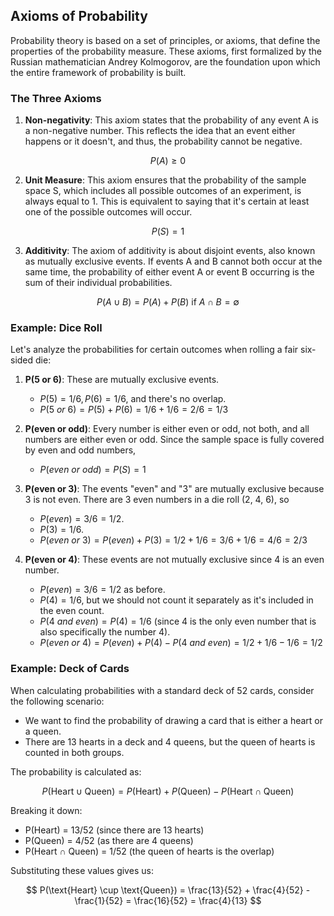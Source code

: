 ## Axioms of Probability

Probability theory is based on a set of principles, or axioms, that define the properties of the probability measure. These axioms, first formalized by the Russian mathematician Andrey Kolmogorov, are the foundation upon which the entire framework of probability is built.

### The Three Axioms

1. **Non-negativity**: This axiom states that the probability of any event A is a non-negative number. This reflects the idea that an event either happens or it doesn't, and thus, the probability cannot be negative.

$$
P(A) \geq 0
$$

2. **Unit Measure**: This axiom ensures that the probability of the sample space S, which includes all possible outcomes of an experiment, is always equal to 1. This is equivalent to saying that it's certain at least one of the possible outcomes will occur.

$$
 P(S) = 1
$$

3. **Additivity**: The axiom of additivity is about disjoint events, also known as mutually exclusive events. If events A and B cannot both occur at the same time, the probability of either event A or event B occurring is the sum of their individual probabilities.

$$
P(A \cup B) = P(A) + P(B) \ \text{if} \ A \cap B = \emptyset
$$

### Example: Dice Roll

Let's analyze the probabilities for certain outcomes when rolling a fair six-sided die:

1. **P(5 or 6)**: These are mutually exclusive events.
   - $P(5) = 1/6, P(6) = 1/6$, and there's no overlap.
   - $P(5 \ or \ 6) = P(5) + P(6) = 1/6 + 1/6 = 2/6 = 1/3$

2. **P(even or odd)**: Every number is either even or odd, not both, and all numbers are either even or odd.
   Since the sample space is fully covered by even and odd numbers, 
   - $P(even \ or \ odd) = P(S) = 1$

3. **P(even or 3)**: The events "even" and "3" are mutually exclusive because 3 is not even.
   There are 3 even numbers in a die roll (2, 4, 6), so
   - $P(even) = 3/6 = 1/2$.
   - $P(3) = 1/6$.
   - $P(even \ or \ 3) = P(even) + P(3) = 1/2 + 1/6 = 3/6 + 1/6 = 4/6 = 2/3$

5. **P(even or 4)**: These events are not mutually exclusive since 4 is an even number.
   - $P(even) = 3/6 = 1/2$ as before.
   - $P(4) = 1/6$, but we should not count it separately as it's included in the even count.
   - $P(4 \ and \ even) = P(4) = 1/6$ (since 4 is the only even number that is also specifically the number 4).
   - $P(even \ or \ 4) = P(even) + P(4) - P(4 \ and \ even) = 1/2 + 1/6 - 1/6 = 1/2$

### Example: Deck of Cards

When calculating probabilities with a standard deck of 52 cards, consider the following scenario:

- We want to find the probability of drawing a card that is either a heart or a queen.
- There are 13 hearts in a deck and 4 queens, but the queen of hearts is counted in both groups.

The probability is calculated as:

$$
P(\text{Heart} \cup \text{Queen}) = P(\text{Heart}) + P(\text{Queen}) - P(\text{Heart} \cap \text{Queen})
$$

Breaking it down:

- P(Heart) = 13/52 (since there are 13 hearts)
- P(Queen) = 4/52 (as there are 4 queens)
- P(Heart ∩ Queen) = 1/52 (the queen of hearts is the overlap)

Substituting these values gives us:

$$
P(\text{Heart} \cup \text{Queen}) = \frac{13}{52} + \frac{4}{52} - \frac{1}{52} = \frac{16}{52} = \frac{4}{13}
$$
